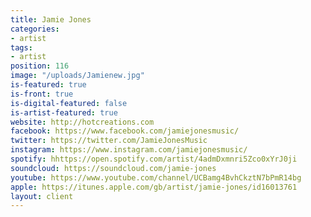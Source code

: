 ```yaml
---
title: Jamie Jones
categories:
- artist
tags:
- artist
position: 116
image: "/uploads/Jamienew.jpg"
is-featured: true
is-front: true
is-digital-featured: false
is-artist-featured: true
website: http://hotcreations.com
facebook: https://www.facebook.com/jamiejonesmusic/
twitter: https://twitter.com/JamieJonesMusic
instagram: https://www.instagram.com/jamiejonesmusic/
spotify: hhttps://open.spotify.com/artist/4admDxmnri5Zco0xYrJ0ji
soundcloud: https://soundcloud.com/jamie-jones
youtube: https://www.youtube.com/channel/UCBamg4BvhCkztN7bPmR14bg
apple: https://itunes.apple.com/gb/artist/jamie-jones/id16013761
layout: client
---
```


